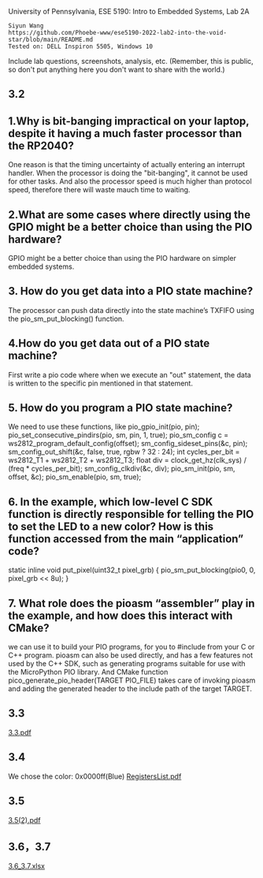 University of Pennsylvania, ESE 5190: Intro to Embedded Systems, Lab 2A

    Siyun Wang
    https://github.com/Phoebe-www/ese5190-2022-lab2-into-the-void-star/blob/main/README.md 
    Tested on: DELL Inspiron 5505, Windows 10


Include lab questions, screenshots, analysis, etc. (Remember, this is public, so don't put anything here you don't want to share with the world.)
## 3.2

## 1.Why is bit-banging impractical on your laptop, despite it having a much faster processor than the RP2040?
One reason is that the timing uncertainty of actually entering an interrupt handler. When the processor is doing the "bit-banging", it cannot be used for other tasks. And also the processor speed is much higher than protocol speed, therefore there will waste mauch time to waiting.

## 2.What are some cases where directly using the GPIO might be a better choice than using the PIO hardware?
GPIO might be a better choice than using the PIO hardware on simpler embedded systems.

## 3. How do you get data into a PIO state machine?
The processor can push data directly into the state machine’s TXFIFO using the pio_sm_put_blocking() function. 

## 4.How do you get data out of a PIO state machine? 
First write a pio code where when we execute an "out" statement, the data is written to the specific pin mentioned in that statement.

## 5. How do you program a PIO state machine?
We need to use these functions, like pio_gpio_init(pio, pin); pio_set_consecutive_pindirs(pio, sm, pin, 1, true);  pio_sm_config c = ws2812_program_default_config(offset); sm_config_sideset_pins(&c, pin); sm_config_out_shift(&c, false, true, rgbw ? 32 : 24); int cycles_per_bit = ws2812_T1 + ws2812_T2 + ws2812_T3; float div = clock_get_hz(clk_sys) / (freq * cycles_per_bit); sm_config_clkdiv(&c, div); pio_sm_init(pio, sm, offset, &c); pio_sm_enable(pio, sm, true);

## 6. In the example, which low-level C SDK function is directly responsible for telling the PIO to set the LED to a new color? How is this function accessed from the main “application” code?
 static inline void put_pixel(uint32_t pixel_grb) {
   pio_sm_put_blocking(pio0, 0, pixel_grb << 8u);
   }
   
## 7.  What role does the pioasm “assembler” play in the example, and how does this interact with CMake?
we can use it to build your PIO programs, for you to #include from your C or C++ program. pioasm can also be used directly, and has a few features not used by the C++ SDK, such as generating programs suitable for use with the MicroPython PIO library. And CMake function pico_generate_pio_header(TARGET PIO_FILE) takes care of invoking pioasm and adding the generated header to the include path of the target TARGET.


## 3.3 

[3.3.pdf](https://github.com/Phoebe-www/ese5190-2022-lab2-into-the-void-star/files/9806261/3.3.pdf)

## 3.4

We chose the color: 0x0000ff(Blue)
[RegistersList.pdf](https://github.com/Phoebe-www/ese5190-2022-lab2-into-the-void-star/files/9806768/RegistersList.pdf)

## 3.5

[3.5(2).pdf](https://github.com/Phoebe-www/ese5190-2022-lab2-into-the-void-star/files/9807845/3.5.2.pdf)



## 3.6，3.7

[3.6_3.7.xlsx](https://github.com/Phoebe-www/ese5190-2022-lab2-into-the-void-star/files/9808928/3.6_3.7.xlsx)



